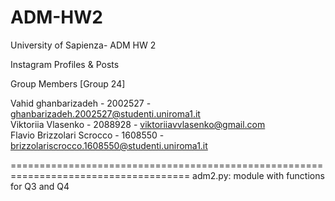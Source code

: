 # ADM-HW2
University of Sapienza- ADM HW 2 

Instagram Profiles & Posts 


Group Members [Group 24]

Vahid ghanbarizadeh - 2002527 - ghanbarizadeh.2002527@studenti.uniroma1.it  
Viktoriia Vlasenko - 2088928 - viktoriiavvlasenko@gmail.com  
Flavio Brizzolari Scrocco - 1608550 - brizzolariscrocco.1608550@studenti.uniroma1.it

=====================================================================================
adm2.py: module with functions for Q3 and Q4
